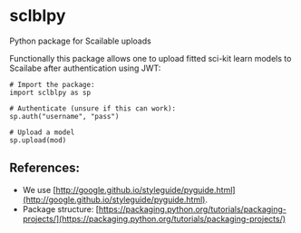 # sclblpy
Python package for Scailable uploads

Functionally this package allows one to upload fitted sci-kit learn models to Scailabe after authentication using JWT:
````
# Import the package:
import sclblpy as sp

# Authenticate (unsure if this can work):
sp.auth("username", "pass")

# Upload a model
sp.upload(mod)
````

## References:

* We use [http://google.github.io/styleguide/pyguide.html](http://google.github.io/styleguide/pyguide.html).
* Package structure: [https://packaging.python.org/tutorials/packaging-projects/](https://packaging.python.org/tutorials/packaging-projects/)
